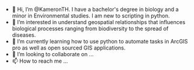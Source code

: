 - 👋 Hi, I’m @KameronTH. I have a bachelor's degree in biology and a minor in Environmental studies. I am new to scripting in python.
- 👀 I’m interested in understand geospatial relationships that influences biological processes ranging from biodiversity to the spread of diseases.
- 🌱 I’m currently learning how to use python to automate tasks in ArcGIS pro as well as open sourced GIS applications.
- 💞️ I’m looking to collaborate on ...
- 📫 How to reach me ...

<!---
KameronTH/KameronTH is a ✨ special ✨ repository because its `README.md` (this file) appears on your GitHub profile.
You can click the Preview link to take a look at your changes.
--->
